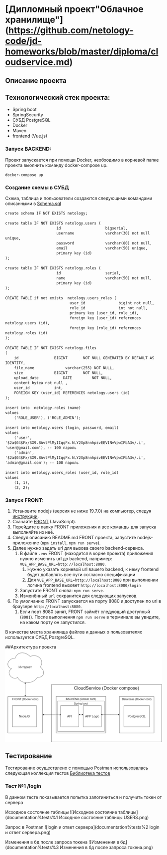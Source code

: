# [Дипломный проект"Облачное хранилище"] (https://github.com/netology-code/jd-homeworks/blob/master/diploma/cloudservice.md)

## Описание проекта

## Технологический стек проекта:
- Spring boot
- SpringSecurity
- СУБД PostgreSQL
- Docker
- Maven
- frontend (Vue.js)

### Запуск BACKEND:

Проект запускается при помощи Docker, необходимо в корневой папке проекта выолнить команду docker-compose up.
```shell
docker-compose up
```

### Создание схемы в СУБД

Схема, таблица и пользователи создаются следующими командами описанными в [Schema.sql](https://github.com/Sonic51888/DiplomCloudService/tree/main/src/main/resources/db)
```shell
create schema IF NOT EXISTS netology;

create table IF NOT EXISTS netology.users (
                       id                    bigserial,
                       username              varchar(30) not null unique,
                       password              varchar(80) not null,
                       email                 varchar(50) unique,
                       primary key (id)
);

create table IF NOT EXISTS netology.roles (
                       id                    serial,
                       name                  varchar(50) not null,
                       primary key (id)
);

CREATE TABLE if not exists  netology.users_roles (
                             user_id               bigint not null,
                             role_id               int not null,
                             primary key (user_id, role_id),
                             foreign key (user_id) references netology.users (id),
                             foreign key (role_id) references netology.roles (id)
);

CREATE TABLE IF NOT EXISTS netology.files
(
    id                BIGINT       NOT NULL GENERATED BY DEFAULT AS IDENTITY,
    file_name              varchar(255) NOT NULL,
    size              BIGINT       NOT NULL,
    upload_date           DATE         NOT NULL,
    content bytea not null ,
    user_id           int,
    FOREIGN KEY (user_id) REFERENCES netology.users (id)
);

insert into  netology.roles (name)
values
    ('ROLE_USER'), ('ROLE_ADMIN');

insert into netology.users (login, password, email)
values
    ('user', '$2a$04$Fx/SX9.BAvtPlMyIIqqFx.hLY2Xp8nnhpzvEEVINvVpwIPbA3v/.i', 'user@gmail.com'), -- 100 пароль
    ('admin', '$2a$04$Fx/SX9.BAvtPlMyIIqqFx.hLY2Xp8nnhpzvEEVINvVpwIPbA3v/.i', 'admin@gmail.com'); -- 100 пароль

insert into netology.users_roles (user_id, role_id)
values
    (1, 1),
    (2, 2);
```

### Запуск FRONT:

1. Установите nodejs (версия не ниже 19.7.0) на компьютер, следуя [инструкции](https://nodejs.org/ru/download/current/).
2. Скачайте [FRONT](./netology-diplom-frontend) (JavaScript).
3. Перейдите в папку FRONT приложения и все команды для запуска выполняйте из неё.
4. Следуя описанию README.md FRONT проекта, запустите nodejs-приложение (`npm install`, `npm run serve`).
5. Далее нужно задать url для вызова своего backend-сервиса.
    1. В файле `.env` FRONT (находится в корне проекта) приложения нужно изменить url до backend, например: `VUE_APP_BASE_URL=http://localhost:8080`. 
       1. Нужно указать корневой url вашего backend, к нему frontend будет добавлять все пути согласно спецификации
       2. Для `VUE_APP_BASE_URL=http://localhost:8080` при выполнении логина frontend вызовет `http://localhost:8080/login`
    2. Запустите FRONT снова: `npm run serve`.
    3. Изменённый `url` сохранится для следующих запусков.
6. По умолчанию FRONT запускается на порту 8080 и доступен по url в браузере `http://localhost:8080`. 
   1. Если порт 8080 занят, FRONT займёт следующий доступный (`8081`). После выполнения `npm run serve` в терминале вы увидите, на каком порту он запустился. 

В качестве места хранилища файлов и данных о пользователях используется СУБД PostgreSQL.

##Архитектура проекта
![Cloudservice schema.png](documentation/Cloudservice%20schema.png)

## Тестирование

Тестирование осуществлено с помощью Postman использовалась следующая коллекция тестов [Библиотека тестов](Diplom.postman_collection.json)

### Тест №1 /login
В данном тесте показывается попытка залогиниться и получить токен от сервера

Исходное состояние таблицы
![Исходное состояние таблицы](documentation%tests%1 Исходное состояние таблицы USERS.png)

Запрос в Postman
![login и ответ сервера](documentation%tests%2 login и ответ сервера.png)

Изменения в бд после запроса токена
![Изменения в бд](documentation%tests%3 Изменения в бд после запроса токена.png)

